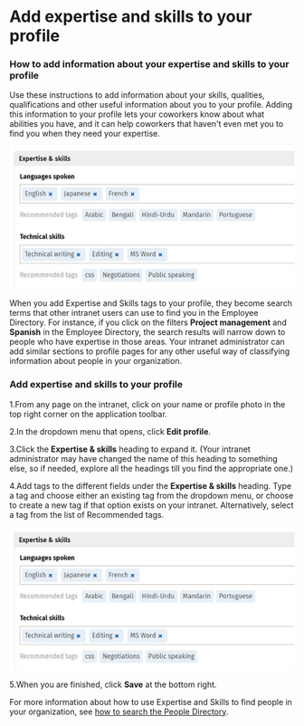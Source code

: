 # Add expertise and skills to your profile

### How to add information about your expertise and skills to your profile

Use these instructions to add information about your skills, qualities, qualifications and other useful information about you to your profile. Adding this information to your profile lets your coworkers know about what abilities you have, and it can help coworkers that haven't even met you to find you when they need your expertise.

![](../../.gitbook/assets/1%20%2866%29.jpg)



When you add Expertise and Skills tags to your profile, they become search terms that other intranet users can use to find you in the Employee Directory. For instance, if you click on the filters **Project management** and **Spanish** in the Employee Directory, the search results will narrow down to people who have expertise in those areas. Your intranet administrator can add similar sections to profile pages for any other useful way of classifying information about people in your organization.

### Add expertise and skills to your profile

1.From any page on the intranet, click on your name or profile photo in the top right corner on the application toolbar.

2.In the dropdown menu that opens, click **Edit profile**.

3.Click the **Expertise & skills** heading to expand it. \(Your intranet administrator may have changed the name of this heading to something else, so if needed, explore all the headings till you find the appropriate one.\)

4.Add tags to the different fields under the **Expertise & skills** heading. Type a tag and choose either an existing tag from the dropdown menu, or choose to create a new tag if that option exists on your intranet. Alternatively, select a tag from the list of Recommended tags.

![](../../.gitbook/assets/1%20%2846%29.jpg)



5.When you are finished, click **Save** at the bottom right.

For more information about how to use Expertise and Skills to find people in your organization, see [how to search the People Directory](../search/search-the-people-directory.md).

